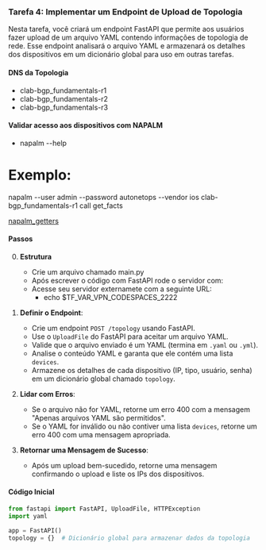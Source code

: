 ### Tarefa 4: Implementar um Endpoint de Upload de Topologia

Nesta tarefa, você criará um endpoint FastAPI que permite aos usuários fazer upload de um arquivo YAML contendo informações de topologia de rede. Esse endpoint analisará o arquivo YAML e armazenará os detalhes dos dispositivos em um dicionário global para uso em outras tarefas.

#### DNS da Topologia
 - clab-bgp_fundamentals-r1
 - clab-bgp_fundamentals-r2
 - clab-bgp_fundamentals-r3

#### Validar acesso aos dispositivos com NAPALM
 - napalm --help
 # Exemplo:
   napalm --user admin --password autonetops --vendor ios clab-bgp_fundamentals-r1 call get_facts

   [napalm_getters](https://napalm.readthedocs.io/en/latest/support/)



#### Passos
0. **Estrutura**
   - Crie um arquivo chamado main.py
   - Após escrever o código com FastAPI rode o servidor com:
   - Acesse seu servidor externamete com a seguinte URL:
     - echo $TF_VAR_VPN_CODESPACES_2222
     
1. **Definir o Endpoint**:
   - Crie um endpoint `POST /topology` usando FastAPI.
   - Use o `UploadFile` do FastAPI para aceitar um arquivo YAML.
   - Valide que o arquivo enviado é um YAML (termina em `.yaml` ou `.yml`).
   - Analise o conteúdo YAML e garanta que ele contém uma lista `devices`.
   - Armazene os detalhes de cada dispositivo (IP, tipo, usuário, senha) em um dicionário global chamado `topology`.

2. **Lidar com Erros**:
   - Se o arquivo não for YAML, retorne um erro 400 com a mensagem "Apenas arquivos YAML são permitidos".
   - Se o YAML for inválido ou não contiver uma lista `devices`, retorne um erro 400 com uma mensagem apropriada.

3. **Retornar uma Mensagem de Sucesso**:
   - Após um upload bem-sucedido, retorne uma mensagem confirmando o upload e liste os IPs dos dispositivos.

#### Código Inicial
```python
from fastapi import FastAPI, UploadFile, HTTPException
import yaml

app = FastAPI()
topology = {}  # Dicionário global para armazenar dados da topologia